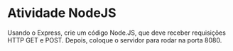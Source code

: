 # Atividade NodeJS

Usando o Express, crie um código Node.JS, que deve receber requisições HTTP GET e POST. Depois, coloque o servidor para rodar na porta 8080.